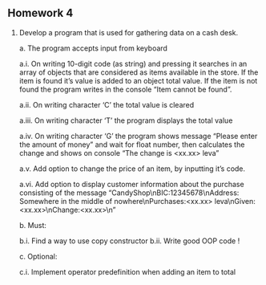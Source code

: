 ## Homework 4

1. Develop a program that is used for gathering data on a cash desk.

    a. The program accepts input from keyboard
    
    a.i. On writing 10-digit code (as string) and pressing it searches in an array of objects that are considered as items available in the store. If the item is found it’s value is added to an object total value. If the item is not found the program writes in the console “Item cannot be found”.
        
    a.ii. On writing character ‘C’ the total value is cleared
        
    a.iii. On writing character ‘T’ the program displays the total value
        
    a.iv. On writing character ‘G’ the program shows message “Please enter the amount of money” and wait for float number, then calculates the change and shows on console “The change is <xx.xx> leva”
        
    a.v. Add option to change the price of an item, by inputting it’s code.
        
    a.vi. Add option to display customer information about the purchase consisting of the message “CandyShop\nBIC:12345678\nAddress: Somewhere in the middle of nowhere\nPurchases:<xx.xx> leva\nGiven:<xx.xx>\nChange:<xx.xx>\n”
        
    b. Must:
    
    b.i. Find a way to use copy constructor
    b.ii. Write good OOP code !
        
    c. Optional:
    
    c.i. Implement operator predefinition when adding an item to total
